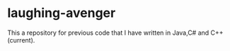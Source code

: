 laughing-avenger
================
This a repository for previous code that I have written in Java,C# and C++(current).


